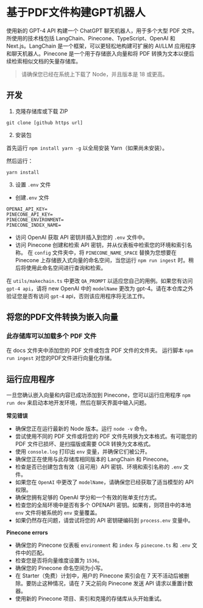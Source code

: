 # 基于PDF文件构建GPT机器人
使用新的 GPT-4 API 构建一个 ChatGPT 聊天机器人，用于多个大型 PDF 文件。所使用的技术栈包括 LangChain、Pinecone、TypeScript、OpenAI 和 Next.js。LangChain 是一个框架，可以更轻松地构建可扩展的 AI/LLM 应用程序和聊天机器人。Pinecone 是一个用于存储嵌入向量和将 PDF 转换为文本以便后续检索相似文档的矢量存储库。

> 请确保您已经在系统上下载了 Node，并且版本是 18 或更高。

## 开发

1. 克隆存储库或下载 ZIP

```
git clone [github https url]
```

2. 安装包

首先运行 `npm install yarn -g` 以全局安装 Yarn（如果尚未安装）。

然后运行：

```
yarn install
```

3. 设置 `.env` 文件

- 创建`.env` 文件

```
OPENAI_API_KEY=
PINECONE_API_KEY=
PINECONE_ENVIRONMENT=
PINECONE_INDEX_NAME=
```

- 访问 OpenAI 获取 API 密钥并插入到您的 `.env` 文件中。
- 访问 Pinecone 创建和检索 API 密钥，并从仪表板中检索您的环境和索引名称。
在 `config` 文件夹中，将 `PINECONE_NAME_SPACE` 替换为您想要在 Pinecone 上存储嵌入式向量的命名空间，当您运行 `npm run ingest` 时。稍后将使用此命名空间进行查询和检索。

在 `utils/makechain.ts` 中更改 `QA_PROMPT` 以适应您自己的用例。如果您有访问 `gpt-4 api`，请将 new OpenAI 中的 `modelName` 更改为 gpt-4。请在本仓库之外验证您是否有访问 `gpt-4` api，否则该应用程序将无法工作。

## 将您的PDF文件转换为嵌入向量
### 此存储库可以加载多个 PDF 文件

在 docs 文件夹中添加您的 PDF 文件或包含 PDF 文件的文件夹。
运行脚本 `npm run ingest` 对您的PDF文件进行向量化存储。

## 运行应用程序
一旦您确认嵌入向量和内容已成功添加到 Pinecone，您可以运行应用程序 `npm run dev` 来启动本地开发环境，然后在聊天界面中输入问题。

**常见错误**

- 确保您正在运行最新的 Node 版本。运行 `node -v` 命令。
- 尝试使用不同的 PDF 文件或将您的 PDF 文件先转换为文本格式。有可能您的 PDF 文件已损坏、是扫描版或需要 OCR 转换为文本格式。
- 使用 `console.log` 打印出 `env` 变量，并确保它们被公开。
- 确保您正在使用与此存储库相同版本的 LangChain 和 Pinecone。
- 检查是否已创建包含有效（且可用）API 密钥、环境和索引名称的 `.env` 文件。
- 如果您在 `OpenAI` 中更改了 `modelName`，请确保您已经获取了适当模型的 API 权限。
- 确保您拥有足够的 OpenAI 学分和一个有效的账单支付方式。
- 检查您的全局环境中是否有多个 OPENAPI 密钥。如果有，则项目中的本地 `env` 文件将被系统的 `env` 变量覆盖。
- 如果仍然存在问题，请尝试将您的 API 密钥硬编码到 `process.env` 变量中。

**Pinecone errors**

- 确保您的 Pinecone 仪表板 `environment` 和 `index` 与 `pinecone.ts` 和 `.env` 文件中的匹配。
- 检查您是否将向量维度设置为 `1536`。
- 确保您的 Pinecone 命名空间为小写。
- 在 Starter（免费）计划中，用户的 Pinecone 索引会在 7 天不活动后被删除。要防止这种情况，请在 7 天之前向 Pinecone 发送 API 请求以重置计数器。
- 使用新的 Pinecone 项目、索引和克隆的存储库从头开始重试。
